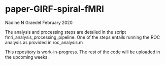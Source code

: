 # paper-GIRF-spiral-fMRI

Nadine N Graedel
February 2020

The analysis and processing steps are detailed in the script fmri_analysis_processing_pipeline. One of the steps entails running the ROC analysis as provided in roc_analysis.m

This repository is work-in-progress. The rest of the code will be uploaded in the upcoming weeks. 

